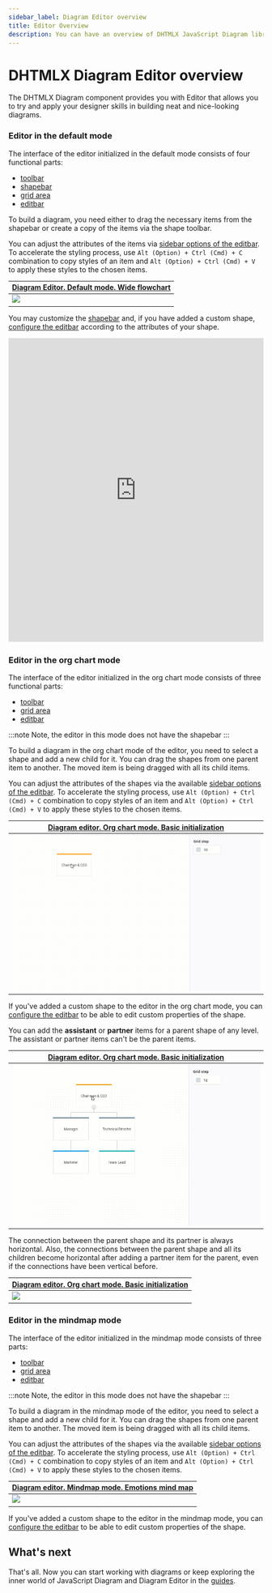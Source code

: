 ```yaml
---
sidebar_label: Diagram Editor overview 
title: Editor Overview 
description: You can have an overview of DHTMLX JavaScript Diagram library in the documentation. Browse developer guides and API reference, try out code examples and live demos, and download a free 30-day evaluation version of DHTMLX Diagram.
---
```


# DHTMLX Diagram Editor overview

The DHTMLX Diagram component provides you with Editor that allows you to try and apply your designer skills in building neat and nice-looking diagrams.

### Editor in the default mode

The interface of the editor initialized in the default mode consists of four functional parts: 

- [toolbar](../guides/diagram_editor/toolbar/)
- [shapebar](../guides/diagram_editor/shapebar/) 
- [grid area](../guides/diagram_editor/grid_area/)
- [editbar](../guides/diagram_editor/editbar/overview/)

To build a diagram, you need either to drag the necessary items from the shapebar or create a copy of the items via the shape toolbar.

You can adjust the attributes of the items via [sidebar options of the editbar](../guides/diagram_editor/editbar/overview/). To accelerate the styling process, use `Alt (Option) + Ctrl (Cmd) + С` combination to copy styles of an item and `Alt (Option) + Ctrl (Cmd) + V` to apply these styles to the chosen items.

| [Diagram Editor. Default mode. Wide flowchart](https://snippet.dhtmlx.com/4d4k3o8p) |
| ----------------------------------------------------------------------------------- |
| ![](assets/default_editor.gif)                                               		  |                                          		  

You may customize the [shapebar](../guides/diagram_editor/shapebar/) and, if you have added a custom shape, [configure the editbar](/api/diagram_editor/editbar/config/properties_property/) according to the attributes of your shape.

<iframe src="https://snippet.dhtmlx.com/2z0a18oz?mode=result" frameborder="0" class="snippet_iframe" width="100%" height="600"></iframe>

### Editor in the org chart mode

The interface of the editor initialized in the org chart mode consists of three functional parts: 

- [toolbar](../guides/diagram_editor/toolbar/)
- [grid area](../guides/diagram_editor/grid_area/)
- [editbar](../guides/diagram_editor/editbar/overview/)

:::note
Note, the editor in this mode does not have the shapebar
:::

To build a diagram in the org chart mode of the editor, you need to select a shape and add a new child for it. You can drag the shapes from one parent item to another. The moved item is being dragged with all its child items.

You can adjust the attributes of the shapes via the available [sidebar options of the editbar](../guides/diagram_editor/editbar/overview/). To accelerate the styling process, use `Alt (Option) + Ctrl (Cmd) + С` combination to copy styles of an item and `Alt (Option) + Ctrl (Cmd) + V` to apply these styles to the chosen items.

| [Diagram editor. Org chart mode. Basic initialization](https://snippet.dhtmlx.com/og4qm3ja) |
| ------------------------------------------------------------------------------------------- |
| ![](assets/orgchart_editor_draggable.gif)                                                   |

If you've added a custom shape to the editor in the org chart mode, you can [configure the editbar](/api/diagram_editor/editbar/config/properties_property/) to be able to edit custom properties of the shape.

You can add the **assistant** or **partner** items for a parent shape of any level. The assistant or partner items can't be the parent items.

| [Diagram editor. Org chart mode. Basic initialization](https://snippet.dhtmlx.com/og4qm3ja) |
| ------------------------------------------------------------------------------------------- |
| ![](assets/orgchart_editor_draggable_assistant.gif)                                         |

The connection between the parent shape and its partner is always horizontal. Also, the connections between the parent shape and all its children become horizontal after adding a partner item for the parent, even if the connections have been vertical before.

| [Diagram editor. Org chart mode. Basic initialization](https://snippet.dhtmlx.com/og4qm3ja) |
| ------------------------------------------------------------------------------------------- |
| ![](assets/orgchart_editor_draggable_partner.gif)                                           |

### Editor in the mindmap mode

The interface of the editor initialized in the mindmap mode consists of three parts:

- [toolbar](../guides/diagram_editor/toolbar/)
- [grid area](../guides/diagram_editor/grid_area/)
- [editbar](../guides/diagram_editor/editbar/overview/)

:::note
Note, the editor in this mode does not have the shapebar
:::

To build a diagram in the mindmap mode of the editor, you need to select a shape and add a new child for it. You can drag the shapes from one parent item to another. The moved item is being dragged with all its child items.

You can adjust the attributes of the shapes via the available [sidebar options of the editbar](../guides/diagram_editor/editbar/overview/). To accelerate the styling process, use `Alt (Option) + Ctrl (Cmd) + С` combination to copy styles of an item and `Alt (Option) + Ctrl (Cmd) + V` to apply these styles to the chosen items.

| [Diagram editor. Mindmap mode. Emotions mind map](https://snippet.dhtmlx.com/lo1vm0e8) |
| -------------------------------------------------------------------------------------- |
| ![](assets/mindmap_editor_draggable.gif)                                               |

If you've added a custom shape to the editor in the mindmap mode, you can [configure the editbar](/api/diagram_editor/editbar/config/properties_property/) to be able to edit custom properties of the shape.

## What's next

That's all. Now you can start working with diagrams or keep exploring the inner world of JavaScript Diagram and Diagram Editor in the [guides](../guides/overview/).
